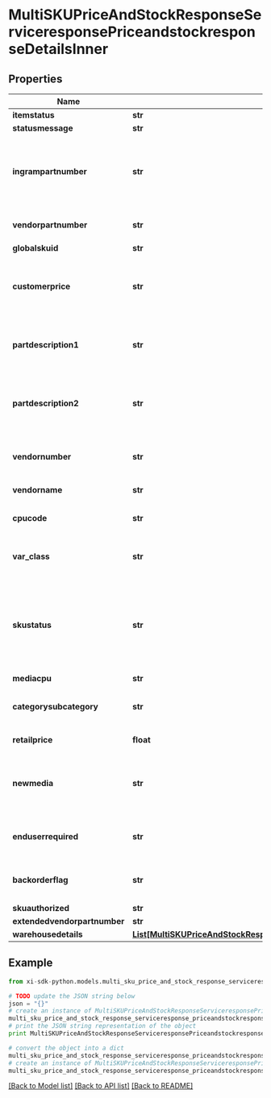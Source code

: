 # MultiSKUPriceAndStockResponseServiceresponsePriceandstockresponseDetailsInner


## Properties

Name | Type | Description | Notes
------------ | ------------- | ------------- | -------------
**itemstatus** | **str** |  | [optional] 
**statusmessage** | **str** |  | [optional] 
**ingrampartnumber** | **str** | SKU number for the product for which order needs to be created with Ingram Micro | [optional] 
**vendorpartnumber** | **str** | Vendor Part number for the product | [optional] 
**globalskuid** | **str** |  | [optional] 
**customerprice** | **str** | Customer specific price for the product, excluding taxes | [optional] 
**partdescription1** | **str** | Description on the part number that is being requested | [optional] 
**partdescription2** | **str** | Contuiation of description on the part number that is being requested | [optional] 
**vendornumber** | **str** | Internal four digit code assigned by Ingram | [optional] 
**vendorname** | **str** | Name of the vendor | [optional] 
**cpucode** | **str** | Ingram internal code for a product | [optional] 
**var_class** | **str** | Ingram Micro assigned product classification. | [optional] 
**skustatus** | **str** | Identifies if the SKU has been discontinued. Rules must be defined on the values to be sent out to partner. | [optional] 
**mediacpu** | **str** |  | [optional] 
**categorysubcategory** | **str** | Ingram&#39;s internal categorization of the product | [optional] 
**retailprice** | **float** | MSRP Price 0.00 | 
**newmedia** | **str** | Internal four-digit code assigned by Ingram to represent the item group | [optional] 
**enduserrequired** | **str** | Y - End user required N - Not required End user | [optional] 
**backorderflag** | **str** | Y- Allow Backorder Flag N- Not allowed | [optional] 
**skuauthorized** | **str** |  | [optional] 
**extendedvendorpartnumber** | **str** |  | [optional] 
**warehousedetails** | [**List[MultiSKUPriceAndStockResponseServiceresponsePriceandstockresponseDetailsInnerWarehousedetailsInner]**](MultiSKUPriceAndStockResponseServiceresponsePriceandstockresponseDetailsInnerWarehousedetailsInner.md) |  | [optional] 

## Example

```python
from xi-sdk-python.models.multi_sku_price_and_stock_response_serviceresponse_priceandstockresponse_details_inner import MultiSKUPriceAndStockResponseServiceresponsePriceandstockresponseDetailsInner

# TODO update the JSON string below
json = "{}"
# create an instance of MultiSKUPriceAndStockResponseServiceresponsePriceandstockresponseDetailsInner from a JSON string
multi_sku_price_and_stock_response_serviceresponse_priceandstockresponse_details_inner_instance = MultiSKUPriceAndStockResponseServiceresponsePriceandstockresponseDetailsInner.from_json(json)
# print the JSON string representation of the object
print MultiSKUPriceAndStockResponseServiceresponsePriceandstockresponseDetailsInner.to_json()

# convert the object into a dict
multi_sku_price_and_stock_response_serviceresponse_priceandstockresponse_details_inner_dict = multi_sku_price_and_stock_response_serviceresponse_priceandstockresponse_details_inner_instance.to_dict()
# create an instance of MultiSKUPriceAndStockResponseServiceresponsePriceandstockresponseDetailsInner from a dict
multi_sku_price_and_stock_response_serviceresponse_priceandstockresponse_details_inner_form_dict = multi_sku_price_and_stock_response_serviceresponse_priceandstockresponse_details_inner.from_dict(multi_sku_price_and_stock_response_serviceresponse_priceandstockresponse_details_inner_dict)
```
[[Back to Model list]](../README.md#documentation-for-models) [[Back to API list]](../README.md#documentation-for-api-endpoints) [[Back to README]](../README.md)


